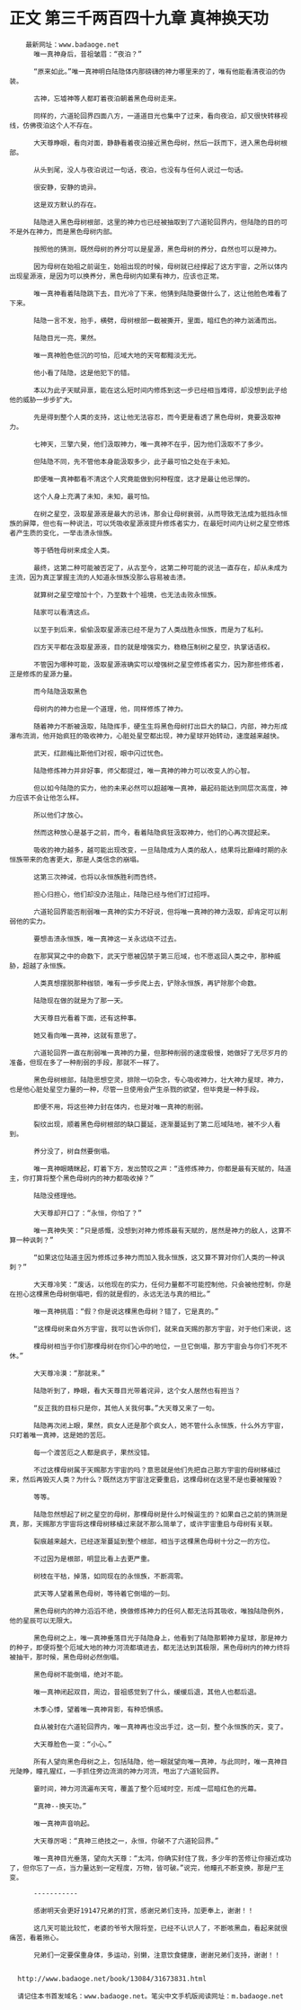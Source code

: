 # 正文 第三千两百四十九章 真神换天功
        最新网址：www.badaoge.net
          唯一真神身后，昔祖皱眉：“夜泊？”
      
          “原来如此。”唯一真神明白陆隐体内那磅礴的神力哪里来的了，唯有他能看清夜泊的伪装。
      
          古神，忘墟神等人都盯着夜泊朝着黑色母树走来。
      
          同样的，六道轮回界四面八方，一道道目光也集中了过来，看向夜泊，却又很快转移视线，仿佛夜泊这个人不存在。
      
          大天尊睁眼，看向对面，静静看着夜泊接近黑色母树，然后一跃而下，进入黑色母树根部。
      
          从头到尾，没人与夜泊说过一句话，夜泊，也没有与任何人说过一句话。
      
          很安静，安静的诡异。
      
          这是双方默认的存在。
      
          陆隐进入黑色母树根部，这里的神力也已经被抽取到了六道轮回界内，但陆隐的目的可不是外在神力，而是黑色母树内部。
      
          按照他的猜测，既然母树的养分可以是星源，黑色母树的养分，自然也可以是神力。
      
          因为母树在始祖之前诞生，始祖出现的时候，母树就已经撑起了这方宇宙，之所以体内出现星源液，是因为可以换养分，黑色母树内如果有神力，应该也正常。
      
          唯一真神看着陆隐跳下去，目光冷了下来，他猜到陆隐要做什么了，这让他脸色难看了下来。
      
          陆隐一言不发，抬手，横劈，母树根部一截被撕开，里面，暗红色的神力汹涌而出。
      
          陆隐目光一亮，果然。
      
          唯一真神脸色低沉的可怕，厄域大地的天穹都黯淡无光。
      
          他小看了陆隐，这是他犯下的错。
      
          本以为此子天赋异禀，能在这么短时间内修炼到这一步已经相当难得，却没想到此子给他的威胁一步步扩大。
      
          先是得到整个人类的支持，这让他无法容忍，而今更是看透了黑色母树，竟要汲取神力。
      
          七神天，三擎六昊，他们汲取神力，唯一真神不在乎，因为他们汲取不了多少。
      
          但陆隐不同，先不管他本身能汲取多少，此子最可怕之处在于未知。
      
          即便唯一真神都看不清这个人究竟能做到何种程度，这才是最让他忌惮的。
      
          这个人身上充满了未知，未知，最可怕。
      
          在树之星空，汲取星源液是最大的忌讳，那会让母树衰弱，从而导致无法成为抵挡永恒族的屏障，但也有一种说法，可以凭吸收星源液提升修炼者实力，在最短时间内让树之星空修炼者产生质的变化，一举击溃永恒族。
      
          等于牺牲母树来成全人类。
      
          最终，这第二种可能被否定了，从古至今，这第二种可能的说法一直存在，却从未成为主流，因为真正掌握主流的人知道永恒族没那么容易被击溃。
      
          就算树之星空增加十个，乃至数十个祖境，也无法击败永恒族。
      
          陆家可以看清这点。
      
          以至于到后来，偷偷汲取星源液已经不是为了人类战胜永恒族，而是为了私利。
      
          四方天平都在汲取星源液，目的就是增强实力，稳稳压制树之星空，执掌话语权。
      
          不管因为哪种可能，汲取星源液确实可以增强树之星空修炼者实力，因为那些修炼者，正是修炼的星源力量。
      
          而今陆隐汲取黑色
      
          母树内的神力也是一个道理，他，同样修炼了神力。
      
          随着神力不断被汲取，陆隐挥手，硬生生将黑色母树打出巨大的缺口，内部，神力形成瀑布流淌，他开始疯狂的吸收神力，心脏处星空都出现，神力星球开始转动，速度越来越快。
      
          武天，红颜梅比斯他们对视，眼中闪过忧色。
      
          陆隐修炼神力并非好事，师父都提过，唯一真神的神力可以改变人的心智。
      
          但以如今陆隐的实力，他的未来必然可以超越唯一真神，最起码能达到同层次高度，神力应该不会让他怎么样。
      
          所以他们才放心。
      
          然而这种放心是基于之前，而今，看着陆隐疯狂汲取神力，他们的心再次提起来。
      
          吸收的神力越多，越可能出现改变，一旦陆隐成为人类的敌人，结果将比巅峰时期的永恒族带来的危害更大，那是人类信念的崩塌。
      
          这第三次神诫，也将以永恒族胜利而告终。
      
          担心归担心，他们却没办法阻止，陆隐已经与他们打过招呼。
      
          六道轮回界能否削弱唯一真神的实力不好说，但将唯一真神的神力汲取，却肯定可以削弱他的实力。
      
          要想击溃永恒族，唯一真神这一关永远绕不过去。
      
          在那冥冥之中的命数下，武天宁愿被囚禁于第三厄域，也不愿返回人类之中，那种威胁，超越了永恒族。
      
          人类真想摆脱那种枷锁，唯有一步步爬上去，铲除永恒族，再铲除那个命数。
      
          陆隐现在做的就是为了那一天。
      
          大天尊目光看着下面，还有这种事。
      
          她又看向唯一真神，这就有意思了。
      
          六道轮回界一直在削弱唯一真神的力量，但那种削弱的速度极慢，她做好了无尽岁月的准备，但现在多了一种削弱的手段，那就不一样了。
      
          黑色母树根部，陆隐思想空灵，排除一切杂念，专心吸收神力，壮大神力星球，神力，也是他心脏处星空力量的一种，尽管一旦使用会产生杀戮的欲望，但毕竟是一种手段。
      
          即便不用，将这些神力封在体内，也是对唯一真神的削弱。
      
          裂纹出现，顺着黑色母树根部的缺口蔓延，逐渐蔓延到了第二厄域陆地，被不少人看到。
      
          养分没了，树自然要倒塌。
      
          唯一真神眼睛眯起，盯着下方，发出赞叹之声：“连修炼神力，你都是最有天赋的，陆道主，你打算将整个黑色母树内的神力都吸收掉？”
      
          陆隐没搭理他。
      
          大天尊却开口了：“永恒，你怕了？”
      
          唯一真神失笑：“只是感慨，没想到对神力修炼最有天赋的，居然是神力的敌人，这算不算一种讽刺？”
      
          “如果这位陆道主因为修炼过多神力而加入我永恒族，这又算不算对你们人类的一种讽刺？”
      
          大天尊冷笑：“废话，以他现在的实力，任何力量都不可能控制他，只会被他控制，你是在担心这棵黑色母树倒塌吧，假的就是假的，永远无法与真的相比。”
      
          唯一真神挑眉：“假？你是说这棵黑色母树？错了，它是真的。”
      
          “这棵母树来自外方宇宙，我可以告诉你们，就来自天赐的那方宇宙，对于他们来说，这
      
          棵母树相当于你们那棵母树在你们心中的地位，一旦它倒塌，那方宇宙会与你们不死不休。”
      
          大天尊冷漠：“那就来。”
      
          陆隐听到了，睁眼，看大天尊目光带着诧异，这个女人居然也有担当？
      
          “反正我的目标只是你，其他人关我何事。”大天尊又来了一句。
      
          陆隐再次闭上眼，果然，疯女人还是那个疯女人，她不管什么永恒族，什么外方宇宙，只盯着唯一真神，这是她的苦厄。
      
          每一个渡苦厄之人都是疯子，果然没错。
      
          不过这棵母树属于天赐那方宇宙的吗？意思就是他们先把自己那方宇宙的母树移植过来，然后再毁灭人类？为什么？既然这方宇宙注定要重启，这棵母树在这里不是也要被摧毁？
      
          等等。
      
          陆隐忽然想起了树之星空的母树，那棵母树是什么时候诞生的？如果自己之前的猜测是真，那，天赐那方宇宙将这棵母树移植过来就不那么简单了，或许宇宙重启与母树有关联。
      
          裂痕越来越大，已经逐渐蔓延到整个根部，相当于这棵黑色母树十分之一的方位。
      
          不过因为是根部，明显比看上去更严重。
      
          树枝在干枯，掉落，如同现在的永恒族，不断凋零。
      
          武天等人望着黑色母树，等待着它倒塌的一刻。
      
          黑色母树内的神力滔滔不绝，换做修炼神力的任何人都无法将其吸收，唯独陆隐例外，他的星辰可以无限大。
      
          黑色母树之上，唯一真神垂落目光于陆隐身上，他看到了陆隐那颗神力星球，那是神力的种子，即便将整个厄域大地的神力河流都填进去，都无法达到其极限，黑色母树内的神力终将被抽干，那时候，黑色母树必然倒塌。
      
          黑色母树不能倒塌，绝对不能。
      
          唯一真神闭起双目，周边，昔祖感觉到了什么，缓缓后退，其他人也都后退。
      
          木季心悸，望着唯一真神背影，有种恐惧感。
      
          自从被封在六道轮回界内，唯一真神再也没出手过，这一刻，整个永恒族的天，变了。
      
          大天尊脸色一变：“小心。”
      
          所有人望向黑色母树之上，包括陆隐，他一眼就望向唯一真神，与此同时，唯一真神目光陡睁，瞳孔猩红，一手抓住旁边流淌的神力河流，甩出了六道轮回界。
      
          霎时间，神力河流遍布天穹，覆盖了整个厄域时空，形成一层暗红色的光幕。
      
          “真神--换天功。”
      
          唯一真神声音响起。
      
          大天尊厉喝：“真神三绝技之一，永恒，你破不了六道轮回界。”
      
          唯一真神目光垂落，望向大天尊：“太鸿，你确实封住了我，多少年的苦修让你接近成功了，但你忘了一点，当力量达到一定程度，万物，皆可破。”说完，他瞳孔不断变换，那是尸王变。
      
          -----------
      
          感谢明天会更好19147兄弟的打赏，感谢兄弟们支持，加更奉上，谢谢！！
      
          这几天可能比较忙，老婆的爷爷大限将至，已经不认识人了，不断咳黑血，看起来就很痛苦，看着揪心。
      
          兄弟们一定要保重身体，多运动，别懒，注意饮食健康，谢谢兄弟们支持，谢谢！！
      
      
      http://www.badaoge.net/book/13084/31673831.html
      
      请记住本书首发域名：www.badaoge.net。笔尖中文手机版阅读网址：m.badaoge.net